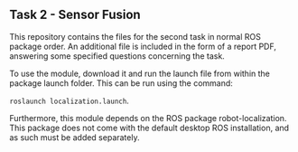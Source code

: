 Task 2 - Sensor Fusion
----------------------
This repository contains the files for the second task in normal ROS package order. An additional file is included in the form of a report PDF, answering some specified questions concerning the task.

To use the module, download it and run the launch file from within the package launch folder. This can be run using the command:

`roslaunch localization.launch`.

Furthermore, this module depends on the ROS package robot-localization. This package does not come with the default desktop ROS installation, and as such must be added separately. 
